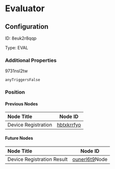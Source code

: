 # Evaluator
## Configuration
ID:  8euk2r8qqp

Type: EVAL 







### Additional Properties
9731nsl2tw
```string 
anyTriggersFalse
```





### Position

#### Previous Nodes
| Node Title | Node ID |
| :------------- | ------------ |
| Device Registration | [hbtxkrrfyo](./hbtxkrrfyo.md) | 
 
 #### Future Nodes
| Node Title | Node ID |
| :------------- | ------------ |
| Device Registration Result |[ounerl6t9](./ounerl6t9.md)Node |[9731nsl2tw](./9731nsl2tw.md) | 